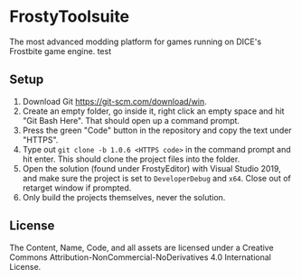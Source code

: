 # FrostyToolsuite
The most advanced modding platform for games running on DICE's Frostbite game engine.
test

## Setup

1. Download Git https://git-scm.com/download/win.
2. Create an empty folder, go inside it, right click an empty space and hit "Git Bash Here". That should open up a command prompt.
3. Press the green "Code" button in the repository and copy the text under "HTTPS".
4. Type out ``git clone -b 1.0.6 <HTTPS code>`` in the command prompt and hit enter. This should clone the project files into the folder.
5. Open the solution (found under FrostyEditor) with Visual Studio 2019, and make sure the project is set to ``DeveloperDebug`` and ``x64``. Close out of retarget window if prompted.
6. Only build the projects themselves, never the solution.

## License
The Content, Name, Code, and all assets are licensed under a Creative Commons Attribution-NonCommercial-NoDerivatives 4.0 International License.
